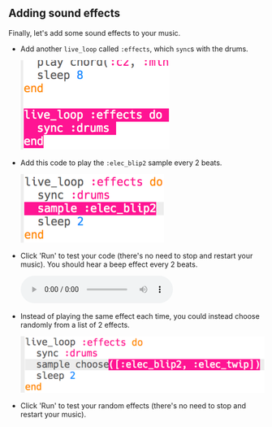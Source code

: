 ## Adding sound effects

Finally, let's add some sound effects to your music.

+ Add another `live_loop` called `:effects`, which `sync`s with the drums.
    
    ![screenshot](images/dj-effects-loop.png)

+ Add this code to play the `:elec_blip2` sample every 2 beats.
    
    ![screenshot](images/dj-effects-sample.png)

+ Click 'Run' to test your code (there's no need to stop and restart your music). You should hear a beep effect every 2 beats.
    
    <div id="audio-preview" class="pdf-hidden">
      <audio controls preload> <source src="resources/noises.mp3" type="audio/mpeg"> Your browser does not support the <code>audio</code> element. </audio>
    </div>
+ Instead of playing the same effect each time, you could instead choose randomly from a list of 2 effects.
    
    ![screenshot](images/dj-effects-sample-choose.png)

+ Click 'Run' to test your random effects (there's no need to stop and restart your music).